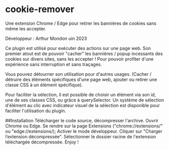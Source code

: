 # cookie-remover
Une extension Chrome / Edge pour retirer les bannières de cookies sans même les accepter.

Développeur : Arthur Mondon
uin 2023

Ce plugin est utilisé pour exécuter des actions sur une page web.
Son premier atout est de pouvoir "cacher" les bannières / popup incessants des cookies sur divers sites, sans les accepter ! Pour pouvoir profiter d'une expérience sans interruption et sans traçages.

Vous pouvez détourner son utilisation pour d'autres usages. (Cacher / détruire des éléments spécifiques d'une page web, ajouter ou retirer une classe CSS à un élément spécifique).

Pour faciliter la sélection, il est possible de choisir un élément via son id, une de ses classes CSS, ou grâce à querySelector.
Un système de sélection d'élément au clic avec indicateur visuel de la sélection est disponible pour faciliter l'utilisation du plugin.

##Installation
Télécharger le code source, décompresser l'archive.
Ouvrir Chrome ou Edge. 
Se rendre sur la page Extensions ("chrome://extensions/" ou "edge://extensions/);
Activer le mode développeur.
Cliquer sur "Charger l’extension décompressée".
Sélectionner le dossier racine de l'extension téléchargée décompressée. 
Enjoy !